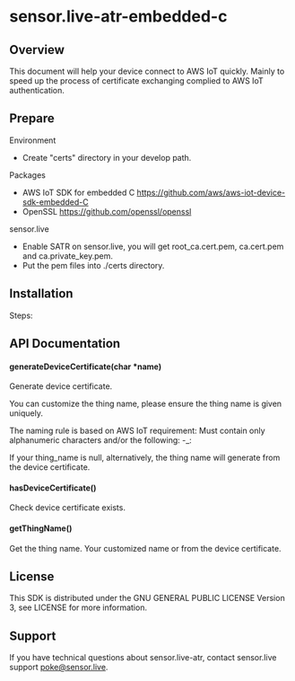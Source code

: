 # sensor.live-atr-embedded-c

## Overview

This document will help your device connect to AWS IoT quickly. Mainly to speed up the process of certificate exchanging complied to AWS IoT authentication.

## Prepare

Environment

- Create "certs" directory in your develop path.

Packages

- AWS IoT SDK for embedded C https://github.com/aws/aws-iot-device-sdk-embedded-C
- OpenSSL https://github.com/openssl/openssl

sensor.live

- Enable SATR on sensor.live, you will get root_ca.cert.pem, ca.cert.pem and ca.private_key.pem.
- Put the pem files into ./certs directory.

## Installation

Steps:

## API Documentation

#### generateDeviceCertificate(char *name)

Generate device certificate.

You can customize the thing name, please ensure the thing name is given uniquely.

The naming rule is based on AWS IoT requirement: Must contain only alphanumeric characters and/or the following: -_:

If your thing_name is null, alternatively, the thing name will generate from the device certificate.

#### hasDeviceCertificate()

Check device certificate exists.

#### getThingName()

Get the thing name. Your customized name or from the device certificate.

## License

This SDK is distributed under the GNU GENERAL PUBLIC LICENSE Version 3, see LICENSE for more information.

## Support

If you have technical questions about sensor.live-atr, contact sensor.live support poke@sensor.live.

